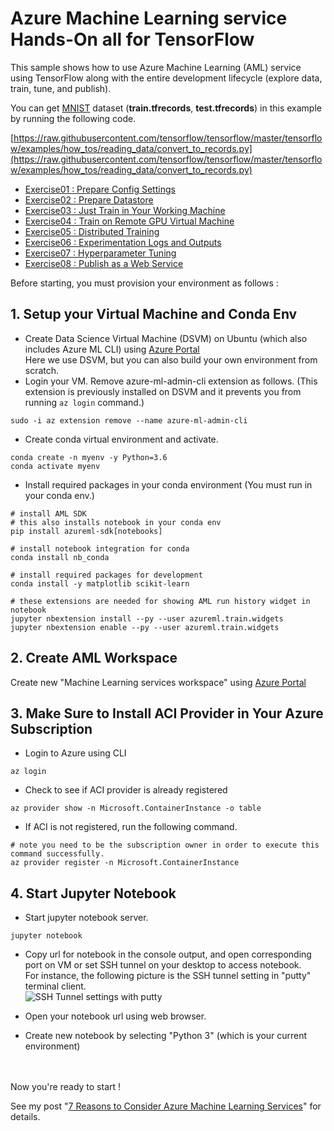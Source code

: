 # Azure Machine Learning service Hands-On all for TensorFlow

This sample shows how to use Azure Machine Learning (AML) service using TensorFlow along with the entire development lifecycle (explore data, train, tune, and publish).

You can get [MNIST](http://yann.lecun.com/exdb/mnist/) dataset (**train.tfrecords**, **test.tfrecords**) in this example by running the following code.

[https://raw.githubusercontent.com/tensorflow/tensorflow/master/tensorflow/examples/how_tos/reading_data/convert_to_records.py](https://raw.githubusercontent.com/tensorflow/tensorflow/master/tensorflow/examples/how_tos/reading_data/convert_to_records.py)

- [Exercise01 : Prepare Config Settings](https://github.com/tsmatz/azure-ml-tensorflow-complete-sample/blob/master/notebooks/exercise01_prepare_config.ipynb)
- [Exercise02 : Prepare Datastore](https://github.com/tsmatz/azure-ml-tensorflow-complete-sample/blob/master/notebooks/exercise02_prepare_datastore.ipynb)
- [Exercise03 : Just Train in Your Working Machine](https://github.com/tsmatz/azure-ml-tensorflow-complete-sample/blob/master/notebooks/exercise03_train_simple.ipynb)
- [Exercise04 : Train on Remote GPU Virtual Machine](https://github.com/tsmatz/azure-ml-tensorflow-complete-sample/blob/master/notebooks/exercise04_train_remote.ipynb)
- [Exercise05 : Distributed Training](https://github.com/tsmatz/azure-ml-tensorflow-complete-sample/blob/master/notebooks/exercise05_train_distributed.ipynb)
- [Exercise06 : Experimentation Logs and Outputs](https://github.com/tsmatz/azure-ml-tensorflow-complete-sample/blob/master/notebooks/exercise06_experimentation.ipynb)
- [Exercise07 : Hyperparameter Tuning](https://github.com/tsmatz/azure-ml-tensorflow-complete-sample/blob/master/notebooks/exercise07_tune_hyperparameter.ipynb)
- [Exercise08 : Publish as a Web Service](https://github.com/tsmatz/azure-ml-tensorflow-complete-sample/blob/master/notebooks/exercise08_publish_model.ipynb)

Before starting, you must provision your environment as follows :

## 1. Setup your Virtual Machine and Conda Env

- Create Data Science Virtual Machine (DSVM) on Ubuntu (which also includes Azure ML CLI) using [Azure Portal](https://portal.azure.com/)    
  Here we use DSVM, but you can also build your own environment from scratch.
- Login your VM. Remove azure-ml-admin-cli extension as follows. (This extension is previously installed on DSVM and it prevents you from running ```az login``` command.)

```
sudo -i az extension remove --name azure-ml-admin-cli
```

- Create conda virtual environment and activate.

```
conda create -n myenv -y Python=3.6
conda activate myenv
```

- Install required packages in your conda environment (You must run in your conda env.)

```
# install AML SDK
# this also installs notebook in your conda env
pip install azureml-sdk[notebooks]

# install notebook integration for conda
conda install nb_conda

# install required packages for development
conda install -y matplotlib scikit-learn

# these extensions are needed for showing AML run history widget in notebook
jupyter nbextension install --py --user azureml.train.widgets
jupyter nbextension enable --py --user azureml.train.widgets
```

## 2. Create AML Workspace

Create new "Machine Learning services workspace" using [Azure Portal](https://portal.azure.com/)    

## 3. Make Sure to Install ACI Provider in Your Azure Subscription

- Login to Azure using CLI

```
az login
```

- Check to see if ACI provider is already registered

```
az provider show -n Microsoft.ContainerInstance -o table
```

- If ACI is not registered, run the following command.

```
# note you need to be the subscription owner in order to execute this command successfully.
az provider register -n Microsoft.ContainerInstance
```

## 4. Start Jupyter Notebook

- Start jupyter notebook server.

```
jupyter notebook
```

- Copy url for notebook in the console output, and open corresponding port on VM or set SSH tunnel on your desktop to access notebook.   
  For instance, the following picture is the SSH tunnel setting in "putty" terminal client.    
  ![SSH Tunnel settings with putty](https://i1155.photobucket.com/albums/p551/tsmatsuz/20180216_SSH_Tunnel_zpsjfahueum.jpg)

- Open your notebook url using web browser.

- Create new notebook by selecting "Python 3" (which is your current environment)

<br />
<br />
Now you're ready to start !

See my post "[7 Reasons to Consider Azure Machine Learning Services](https://tsmatz.wordpress.com/2018/11/20/azure-machine-learning-services/)" for details.
